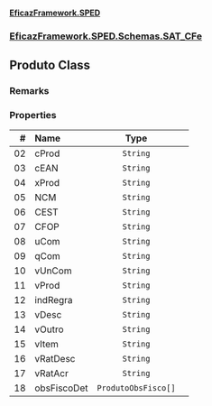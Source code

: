 #### [EficazFramework.SPED](EficazFrameworkSPED.md 'EficazFramework SPED')
### [EficazFramework.SPED.Schemas.SAT_CFe](EficazFramework.SPED.Schemas.SAT_CFe.md 'EficazFramework.SPED.Schemas.SAT_CFe')

## Produto Class

### Remarks
### Properties

| # | Name | Type | |
| ---: | :--- | :---: | :--- |
| 02 | cProd | `String` |  |
| 03 | cEAN | `String` |  |
| 04 | xProd | `String` |  |
| 05 | NCM | `String` |  |
| 06 | CEST | `String` |  |
| 07 | CFOP | `String` |  |
| 08 | uCom | `String` |  |
| 09 | qCom | `String` |  |
| 10 | vUnCom | `String` |  |
| 11 | vProd | `String` |  |
| 12 | indRegra | `String` |  |
| 13 | vDesc | `String` |  |
| 14 | vOutro | `String` |  |
| 15 | vItem | `String` |  |
| 16 | vRatDesc | `String` |  |
| 17 | vRatAcr | `String` |  |
| 18 | obsFiscoDet | `ProdutoObsFisco[]` |  |
